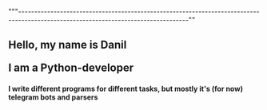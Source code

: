 """-----------------------------------------------------------------------------------------------------------------------------------""
<h2>
  <p> Hello, my name is Danil </p>
  <p> I am a Python-developer </p>
</h2>
<h4>
  <p> I write different programs for different tasks, but mostly it's (for now) telegram bots and parsers </p>

</h4>
